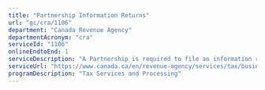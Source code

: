 ```yaml
---
title: "Partnership Information Returns"
url: "gc/cra/1106"
department: "Canada Revenue Agency"
departmentAcronym: "cra"
serviceId: "1106"
onlineEndtoEnd: 1
serviceDescription: "A Partnership is required to file an information return each year. CRA provides the information necessary for the client to file and processes the return.  CRA and/or client-initiated reassessments may occur."
serviceUrl: "https://www.canada.ca/en/revenue-agency/services/tax/businesses/topics/sole-proprietorships-partnerships/t5013-partnership-information-return-filing-requirements.html"
programDescription: "Tax Services and Processing"
---
```

